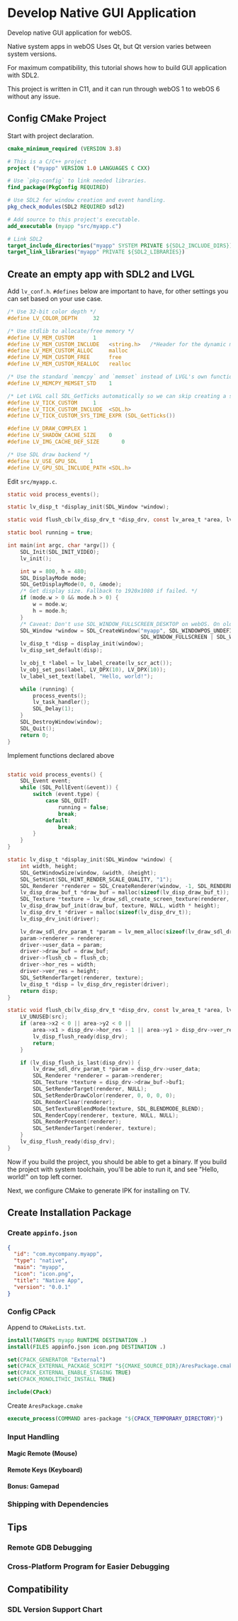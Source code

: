 # Develop Native GUI Application

Develop native GUI application for webOS.

Native system apps in webOS Uses Qt, but Qt version varies between system versions.

For maximum compatibility, this tutorial shows how to build GUI application with SDL2.

This project is written in C11, and it can run through webOS 1 to webOS 6 without any issue.

## Config CMake Project

Start with project declaration.

```cmake
cmake_minimum_required (VERSION 3.8)

# This is a C/C++ project
project ("myapp" VERSION 1.0 LANGUAGES C CXX)

# Use `pkg-config` to link needed libraries.
find_package(PkgConfig REQUIRED)

# Use SDL2 for window creation and event handling.
pkg_check_modules(SDL2 REQUIRED sdl2)

# Add source to this project's executable.
add_executable (myapp "src/myapp.c")

# Link SDL2
target_include_directories("myapp" SYSTEM PRIVATE ${SDL2_INCLUDE_DIRS})
target_link_libraries("myapp" PRIVATE ${SDL2_LIBRARIES})
```

## Create an empty app with SDL2 and LVGL

Add `lv_conf.h`. `#defines` below are important to have, for other settings you can set based on your use case.

```c
/* Use 32-bit color depth */
#define LV_COLOR_DEPTH     32

/* Use stdlib to allocate/free memory */
#define LV_MEM_CUSTOM      1
#define LV_MEM_CUSTOM_INCLUDE   <string.h>   /*Header for the dynamic memory function*/
#define LV_MEM_CUSTOM_ALLOC     malloc
#define LV_MEM_CUSTOM_FREE      free
#define LV_MEM_CUSTOM_REALLOC   realloc

/* Use the standard `memcpy` and `memset` instead of LVGL's own functions. */
#define LV_MEMCPY_MEMSET_STD    1

/* Let LVGL call SDL_GetTicks automatically so we can skip creating a separate timer thread. */
#define LV_TICK_CUSTOM     1
#define LV_TICK_CUSTOM_INCLUDE  <SDL.h>
#define LV_TICK_CUSTOM_SYS_TIME_EXPR (SDL_GetTicks())

#define LV_DRAW_COMPLEX 1
#define LV_SHADOW_CACHE_SIZE    0
#define LV_IMG_CACHE_DEF_SIZE       0

/* Use SDL draw backend */
#define LV_USE_GPU_SDL    1
#define LV_GPU_SDL_INCLUDE_PATH <SDL.h>
```

Edit `src/myapp.c`.

```c
static void process_events();

static lv_disp_t *display_init(SDL_Window *window);

static void flush_cb(lv_disp_drv_t *disp_drv, const lv_area_t *area, lv_color_t *src);

static bool running = true;

int main(int argc, char *argv[]) {
    SDL_Init(SDL_INIT_VIDEO);
    lv_init();

    int w = 800, h = 480;
    SDL_DisplayMode mode;
    SDL_GetDisplayMode(0, 0, &mode);
    /* Get display size. Fallback to 1920x1080 if failed. */
    if (mode.w > 0 && mode.h > 0) {
        w = mode.w;
        h = mode.h;
    }
    /* Caveat: Don't use SDL_WINDOW_FULLSCREEN_DESKTOP on webOS. On older platforms it's not supported. */
    SDL_Window *window = SDL_CreateWindow("myapp", SDL_WINDOWPOS_UNDEFINED, SDL_WINDOWPOS_UNDEFINED, w, h,
                                          SDL_WINDOW_FULLSCREEN | SDL_WINDOW_ALLOW_HIGHDPI);
    lv_disp_t *disp = display_init(window);
    lv_disp_set_default(disp);

    lv_obj_t *label = lv_label_create(lv_scr_act());
    lv_obj_set_pos(label, LV_DPX(10), LV_DPX(10));
    lv_label_set_text(label, "Hello, world!");

    while (running) {
        process_events();
        lv_task_handler();
        SDL_Delay(1);
    }
    SDL_DestroyWindow(window);
    SDL_Quit();
    return 0;
}
```

Implement functions declared above

```c

static void process_events() {
    SDL_Event event;
    while (SDL_PollEvent(&event)) {
        switch (event.type) {
            case SDL_QUIT:
                running = false;
                break;
            default:
                break;
        }
    }
}

static lv_disp_t *display_init(SDL_Window *window) {
    int width, height;
    SDL_GetWindowSize(window, &width, &height);
    SDL_SetHint(SDL_HINT_RENDER_SCALE_QUALITY, "1");
    SDL_Renderer *renderer = SDL_CreateRenderer(window, -1, SDL_RENDERER_ACCELERATED);
    lv_disp_draw_buf_t *draw_buf = malloc(sizeof(lv_disp_draw_buf_t));
    SDL_Texture *texture = lv_draw_sdl_create_screen_texture(renderer, width, height);
    lv_disp_draw_buf_init(draw_buf, texture, NULL, width * height);
    lv_disp_drv_t *driver = malloc(sizeof(lv_disp_drv_t));
    lv_disp_drv_init(driver);

    lv_draw_sdl_drv_param_t *param = lv_mem_alloc(sizeof(lv_draw_sdl_drv_param_t));
    param->renderer = renderer;
    driver->user_data = param;
    driver->draw_buf = draw_buf;
    driver->flush_cb = flush_cb;
    driver->hor_res = width;
    driver->ver_res = height;
    SDL_SetRenderTarget(renderer, texture);
    lv_disp_t *disp = lv_disp_drv_register(driver);
    return disp;
}

static void flush_cb(lv_disp_drv_t *disp_drv, const lv_area_t *area, lv_color_t *src) {
    LV_UNUSED(src);
    if (area->x2 < 0 || area->y2 < 0 ||
        area->x1 > disp_drv->hor_res - 1 || area->y1 > disp_drv->ver_res - 1) {
        lv_disp_flush_ready(disp_drv);
        return;
    }

    if (lv_disp_flush_is_last(disp_drv)) {
        lv_draw_sdl_drv_param_t *param = disp_drv->user_data;
        SDL_Renderer *renderer = param->renderer;
        SDL_Texture *texture = disp_drv->draw_buf->buf1;
        SDL_SetRenderTarget(renderer, NULL);
        SDL_SetRenderDrawColor(renderer, 0, 0, 0, 0);
        SDL_RenderClear(renderer);
        SDL_SetTextureBlendMode(texture, SDL_BLENDMODE_BLEND);
        SDL_RenderCopy(renderer, texture, NULL, NULL);
        SDL_RenderPresent(renderer);
        SDL_SetRenderTarget(renderer, texture);
    }
    lv_disp_flush_ready(disp_drv);
}
```

Now if you build the project, you should be able to get a binary. If you build the project with system toolchain, you'll
be able to run it, and see "Hello, world!" on top left corner.

Next, we configure CMake to generate IPK for installing on TV.

## Create Installation Package

### Create `appinfo.json`

```json
{
  "id": "com.mycompany.myapp",
  "type": "native",
  "main": "myapp",
  "icon": "icon.png",
  "title": "Native App",
  "version": "0.0.1"
}
```

### Config CPack

Append to `CMakeLists.txt`.

```cmake
install(TARGETS myapp RUNTIME DESTINATION .)
install(FILES appinfo.json icon.png DESTINATION .)

set(CPACK_GENERATOR "External")
set(CPACK_EXTERNAL_PACKAGE_SCRIPT "${CMAKE_SOURCE_DIR}/AresPackage.cmake")
set(CPACK_EXTERNAL_ENABLE_STAGING TRUE)
set(CPACK_MONOLITHIC_INSTALL TRUE)

include(CPack)
```

Create `AresPackage.cmake`

```cmake
execute_process(COMMAND ares-package "${CPACK_TEMPORARY_DIRECTORY}")
```

### Input Handling

#### Magic Remote (Mouse)

#### Remote Keys (Keyboard)

#### Bonus: Gamepad

### Shipping with Dependencies

## Tips

### Remote GDB Debugging

### Cross-Platform Program for Easier Debugging

## Compatibility

### SDL Version Support Chart